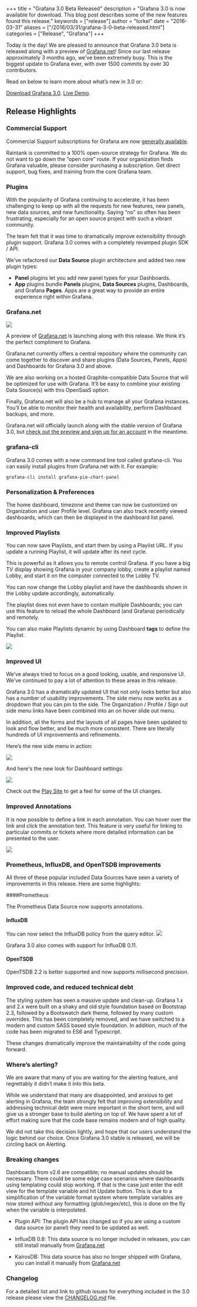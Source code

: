 +++
title = "Grafana 3.0 Beta Released"
description = "Grafana 3.0 is now available for download. This blog post describes some of the new features found this release."
keywords = ["release"]
author = "torkel"
date = "2016-03-31"
aliases = ["/2016/03/31/grafana-3-0-beta-released.html"]
categories = ["Release", "Grafana"]
+++

Today is the day! We are pleased to announce that Grafana 3.0 beta
is released along with a preview of [Grafana.net](http://grafana.net)! Since our last release
approximately 3 months ago, we’ve been extremely busy. This is the biggest
update to Grafana ever, with over 1500 commits by over 30 contributors.

Read on below to learn more about what’s new in 3.0 or:

<div class="text-center">
<a class="button secondary radius" href="https://grafana.com/get">Download Grafana 3.0</a>.
<a class="button primary radius" href="http://play.grafana.org" target="_blank">Live Demo</a>.
</div>


## Release Highlights

### Commercial Support

Commercial Support subscriptions for Grafana are now [generally available](https://grafana.net/support/plans/).

Raintank is committed to a 100% open-source strategy for Grafana. We
do not want to go down the “open core” route. If your organization
finds Grafana valuable, please consider purchasing a subscription. Get
direct support, bug fixes, and training from the core Grafana team.

### Plugins

With the popularity of Grafana continuing to accelerate, it has been
challenging to keep up with all the requests for new features, new
panels, new data sources, and new functionality. Saying “no” so often
has been frustrating, especially for an open source project with such
a vibrant community.

The team felt that it was time to dramatically improve extensibility
through plugin support. Grafana 3.0 comes with a completely revamped
plugin SDK / API.

We’ve refactored our **Data Source** plugin architecture and added
two new plugin types:

* **Panel** plugins let you add new panel types for your Dashboards.
* **App** plugins bundle **Panels** plugins, **Data Sources** plugins,
Dashboards, and Grafana **Pages**. Apps are a great way to provide an
entire experience right within Grafana.

### Grafana.net

<img src="/assets/img/blog/v3.0/grafana_net_tour.png">

A preview of [Grafana.net](http://grafana.net) is launching along with this release. We
think it’s the perfect compliment to Grafana.

Grafana.net currently offers a central repository where the community
can come together to discover and share plugins (Data Sources, Panels,
Apps) and Dashboards for Grafana 3.0 and above.

We are also working on a hosted Graphite-compatible Data Source that
will be optimized for use with Grafana. It’ll be easy to combine your
existing Data Source(s) with this OpenSaaS option.

Finally, Grafana.net will also be a hub to manage all your Grafana
instances. You’ll be able to monitor their health and availability,
perform Dashboard backups, and more.

Grafana.net will officially launch along with the stable version of
Grafana 3.0, but <a href=http://www.grafana.net>check out the preview
and sign up for an account</a> in the meantime.


### grafana-cli

Grafana 3.0 comes with a new command line tool called grafana-cli. You
can easily install plugins from Grafana.net with it. For
example:


```
grafana-cli install grafana-pie-chart-panel
```

### Personalization & Preferences

The home dashboard, timezone and theme can now be customized on Organization
and user Profile level. Grafana can also track recently viewed dashboards, which
can then be displayed in the dashboard list panel.

### Improved Playlists

You can now save Playlists, and start them by using a Playlist URL. If
you update a running Playlist, it will update after its next cycle.

This is powerful as it allows you to remote control Grafana. If you
have a big TV display showing Grafana in your company lobby, create a
playlist named Lobby, and start it on the computer connected to the
Lobby TV.

You can now change the Lobby playlist and have the dashboards shown in
the Lobby update accordingly, automatically.

The playlist does not even have to contain multiple Dashboards; you
can use this feature to reload the whole Dashboard (and Grafana)
periodically and remotely.

You can also make Playlists dynamic by using Dashboard **tags** to
define the Playlist.

<img src="/assets/img/v3/playlist.png">

### Improved UI

We’ve always tried to focus on a good looking, usable, and responsive
UI. We’ve continued to pay a lot of attention to these areas in this
release.

Grafana 3.0 has a dramatically updated UI that not only looks better
but also has a number of usability improvements. The side menu now
works as a dropdown that you can pin to the side. The Organization /
Profile / Sign out side menu links have been combined into an on hover
slide out menu.

In addition, all the forms and the layouts of all pages have been
updated to look and flow better, and be much more consistent. There
are literally hundreds of UI improvements and refinements.

Here’s the new side menu in action:

<img src="/assets/img/v3/menu.gif">

And here's the new look for Dashboard settings:

<img src="/assets/img/v3/dashboard_settings.png">

Check out the <a href="http://play.grafana.org" target="_blank">Play
Site</a> to get a feel for some of the UI changes.

### Improved Annotations

It is now possible to define a link in each annotation. You can hover
over the link and click the annotation text. This feature is very
useful for linking to particular commits or tickets where more
detailed information can be presented to the user.

<img src="/assets/img/v3/annotation_links.gif">

### Prometheus, InfluxDB, and OpenTSDB improvements

All three of these popular included Data Sources have seen a variety
of improvements in this release. Here are some highlights:

####Prometheus

The Prometheus Data Source now supports annotations.

#### InfluxDB

You can now select the InfluxDB policy from the query editor.
<img src="/assets/img/v3/influxdb_policy.png">

Grafana 3.0 also comes with support for InfluxDB 0.11.

#### OpenTSDB

OpenTSDB 2.2 is better supported and now supports millisecond precision.

### Improved code, and reduced technical debt

The styling system has seen a massive update and clean-up. Grafana 1.x
and 2.x were built on a shaky and old style foundation based on
Bootstrap 2.3, followed by a Bootswatch dark theme, followed by many
custom overrides. This has been completely removed, and we have
switched to a modern and custom SASS based style foundation. In
addition, much of the code has been migrated to ES6 and Typescript.

These changes dramatically improve the maintainability  of the code
going forward.

### Where’s alerting?

We are aware that many of you are waiting for the alerting feature,
and regrettably it didn’t make it into this beta.

While we understand that many are disappointed, and anxious to get
alerting in Grafana, the team strongly felt that improving
extensibility and addressing technical debt were more important in the
short term, and will give us a stronger base to build alerting on top
of. We have spent a lot of effort making sure that the code base
remains modern and of high quality.

We did not take this decision lightly, and hope that our users
understand the logic behind our choice. Once Grafana 3.0 stable is
released, we will be circling back on Alerting.

### Breaking changes

Dashboards from v2.6 are compatible; no manual updates should be necessary. There could
be some edge case scenarios where dashboards using templating could stop working.
If that is the case just enter the edit view for the template variable and hit Update button.
This is due to a simplification of the variable format system where template variables are
now stored without any formatting (glob/regex/etc), this is done on the fly when the
variable is interpolated.

* Plugin API: The plugin API has changed so if you are using a custom
data source (or panel) they need to be updated as well.

* InfluxDB 0.8: This data source is no longer included in releases,
you can still install manually from [Grafana.net](http://grafana.net)

* KairosDB: This data source has also no longer shipped with Grafana,
you can install it manually from [Grafana.net](http://grafana.net)

### Changelog

For a detailed list and link to github issues for everything included
in the 3.0 release please view the
[CHANGELOG.md](https://github.com/grafana/grafana/blob/master/CHANGELOG.md)
file.
